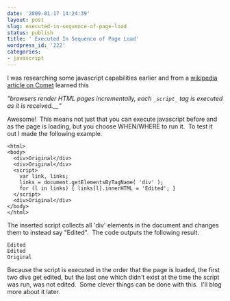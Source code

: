 ```yaml
---
date: '2009-01-17 14:24:39'
layout: post
slug: executed-in-sequence-of-page-load
status: publish
title: ' Executed In Sequence of Page Load'
wordpress_id: '222'
categories:
- javascript
---
```


I was researching some javascript capabilities earlier and from a [wikipedia article on Comet](http://en.wikipedia.org/wiki/Comet_(programming)) learned this

_"browsers render HTML pages incrementally, each _`_script_`_ tag is executed as it is received.__"_

Awesome!  This means not just that you can execute javascript before and as the page is loading, but you choose WHEN/WHERE to run it.  To test it out I made the following example.

    
    <html>
    <body>
      <div>Original</div>
      <div>Original</div>
      <script>
        var link, links;
        links = document.getElementsByTagName( 'div' );
        for (l in links) { links[l].innerHTML = 'Edited'; }
      </script>
      <div>Original</div>
    </body>
    </html>


The inserted script collects all 'div' elements in the document and changes them to instead say "Edited".  The code outputs the following result.

    
    Edited
    Edited
    Original


Because the script is executed in the order that the page is loaded, the first two divs get edited, but the last one which didn't exist at the time the script was run, was not edited.  Some clever things can be done with this.  I'll blog more about it later.
